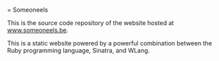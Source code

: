 = Someoneels

This is the source code repository of the website hosted at www.someoneels.be.

This is a static website powered by a powerful combination between the Ruby
programming language, Sinatra, and WLang.
